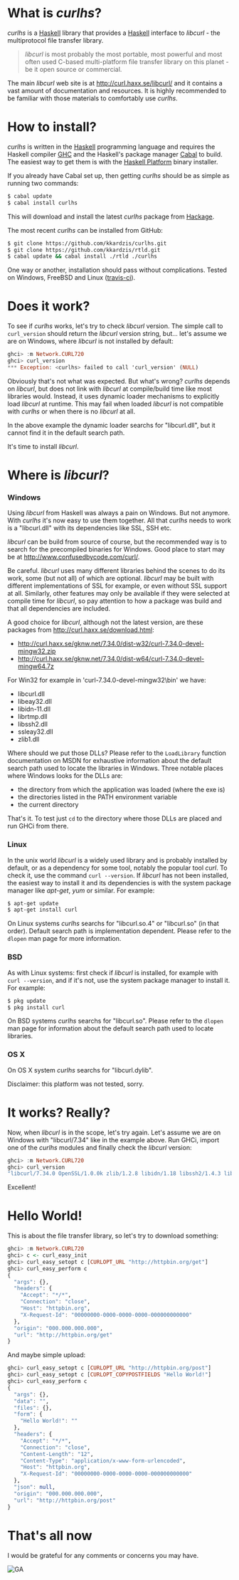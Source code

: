 # What is *curlhs*?

*curlhs* is a [Haskell][haskell.htm] library that provides
a [Haskell][haskell.htm] interface to *libcurl* - the multiprotocol
file transfer library.

> *libcurl* is most probably the most portable, most powerful
> and most often used C-based multi-platform file transfer library
> on this planet - be it open source or commercial.

The main *libcurl* web site is at <http://curl.haxx.se/libcurl/>
and it contains a vast amount of documentation and resources.
It is highly recommended to be familiar with those materials
to comfortably use *curlhs*.


# How to install?

*curlhs* is written in the [Haskell][haskell.htm] programming language
and requires the Haskell compiler [GHC][ghc.htm] and the Haskell's
package manager [Cabal][cabal.htm] to build. The easiest way to get
them is with the [Haskell Platform][platform.htm] binary installer.

If you already have Cabal set up, then getting *curlhs*
should be as simple as running two commands:

```sh
$ cabal update
$ cabal install curlhs
```

This will download and install the latest *curlhs* package from
[Hackage][hackage.htm].

The most recent *curlhs* can be installed from GitHub:

```sh
$ git clone https://github.com/kkardzis/curlhs.git
$ git clone https://github.com/kkardzis/rtld.git
$ cabal update && cabal install ./rtld ./curlhs
```

One way or another, installation should pass without complications.
Tested on Windows, FreeBSD and Linux ([travis-ci][travis.htm]).


# Does it work?

To see if *curlhs* works, let's try to check *libcurl* version. The simple
call to `curl_version` should return the *libcurl* version string, but...
let's assume we are on Windows, where *libcurl* is not installed by default:

```hs
ghci> :m Network.CURL720
ghci> curl_version
*** Exception: <curlhs> failed to call 'curl_version' (NULL)
```

Obviously that's not what was expected. But what's wrong? *curlhs* depends
on *libcurl*, but does not link with *libcurl* at compile/build time like most
libraries would. Instead, it uses dynamic loader mechanisms to explicitly load
*libcurl* at runtime. This may fail when loaded *libcurl* is not compatible
with *curlhs* or when there is no *libcurl* at all.

In the above example the dynamic loader searchs for "libcurl.dll", but it
cannot find it in the default search path.

It's time to install *libcurl*.


# Where is *libcurl*?

### Windows

Using *libcurl* from Haskell was always a pain on Windows. But not anymore.
With *curlhs* it's now easy to use them together. All that *curlhs* needs
to work is a "libcurl.dll" with its dependencies like SSL, SSH etc.

*libcurl* can be build from source of course, but the recommended
way is to search for the precompiled binaries for Windows.
Good place to start may be at <http://www.confusedbycode.com/curl/>.

Be careful. *libcurl* uses many different libraries behind the scenes to do
its work, some (but not all) of which are optional. *libcurl* may be built
with different implementations of SSL for example, or even without SSL
support at all. Similarly, other features may only be available if they
were selected at compile time for *libcurl*, so pay attention to how
a package was build and that all dependencies are included.

A good choice for *libcurl*, although not the latest version, are these
packages from <http://curl.haxx.se/download.html>:

* <http://curl.haxx.se/gknw.net/7.34.0/dist-w32/curl-7.34.0-devel-mingw32.zip>
* <http://curl.haxx.se/gknw.net/7.34.0/dist-w64/curl-7.34.0-devel-mingw64.7z>

For Win32 for example in 'curl-7.34.0-devel-mingw32\bin\' we have:

* libcurl.dll
* libeay32.dll
* libidn-11.dll
* librtmp.dll
* libssh2.dll
* ssleay32.dll
* zlib1.dll

Where should we put those DLLs? Please refer to the `LoadLibrary` function
documentation on MSDN for exhaustive information about the default
search path used to locate the libraries in Windows. Three notable
places where Windows looks for the DLLs are:

* the directory from which the application was loaded (where the exe is)
* the directories listed in the PATH environment variable
* the current directory

That's it. To test just `cd` to the directory where those DLLs
are placed and run GHCi from there.


### Linux

In the unix world *libcurl* is a widely used library and is probably
installed by default, or as a dependency for some tool, notably the
popular tool *curl*. To check it, use the command `curl --version`.
If *libcurl* has not been installed, the easiest way to install it and its
dependencies is with the system package manager like *apt-get*, *yum*
or similar. For example:

```sh
$ apt-get update
$ apt-get install curl
```

On Linux systems *curlhs* searchs for "libcurl.so.4" or "libcurl.so"
(in that order). Default search path is implementation dependent.
Please refer to the `dlopen` man page for more information.


### BSD

As with Linux systems: first check if *libcurl* is installed,
for example with `curl --version`, and if it's not, use the system package
manager to install it. For example:

```sh
$ pkg update
$ pkg install curl
```

On BSD systems *curlhs* searchs for "libcurl.so". Please refer to
the `dlopen` man page for information about the default search path
used to locate libraries.

### OS X

On OS X system *curlhs* searchs for "libcurl.dylib".

Disclaimer: this platform was not tested, sorry.


# It works? Really?

Now, when *libcurl* is in the scope, let's try again. Let's assume we are
on Windows with "libcurl/7.34" like in the example above. Run GHCi, import
one of the *curlhs* modules and finally check the *libcurl* version:

```hs
ghci> :m Network.CURL720
ghci> curl_version
"libcurl/7.34.0 OpenSSL/1.0.0k zlib/1.2.8 libidn/1.18 libssh2/1.4.3 librtmp/2.3"
```

Excellent!



# Hello World!

This is about the file transfer library, so let's try to download something:

```hs
ghci> :m Network.CURL720
ghci> c <- curl_easy_init
ghci> curl_easy_setopt c [CURLOPT_URL "http://httpbin.org/get"]
ghci> curl_easy_perform c
{
  "args": {},
  "headers": {
    "Accept": "*/*",
    "Connection": "close",
    "Host": "httpbin.org",
    "X-Request-Id": "00000000-0000-0000-0000-000000000000"
  },
  "origin": "000.000.000.000",
  "url": "http://httpbin.org/get"
}
```

And maybe simple upload:

```hs
ghci> curl_easy_setopt c [CURLOPT_URL "http://httpbin.org/post"]
ghci> curl_easy_setopt c [CURLOPT_COPYPOSTFIELDS "Hello World!"]
ghci> curl_easy_perform c
{
  "args": {},
  "data": "",
  "files": {},
  "form": {
    "Hello World!": ""
  },
  "headers": {
    "Accept": "*/*",
    "Connection": "close",
    "Content-Length": "12",
    "Content-Type": "application/x-www-form-urlencoded",
    "Host": "httpbin.org",
    "X-Request-Id": "00000000-0000-0000-0000-000000000000"
  },
  "json": null,
  "origin": "000.000.000.000",
  "url": "http://httpbin.org/post"
}
```


# That's all now

I would be grateful for any comments or concerns you may have.



[haskell.htm]:  http://www.haskell.org/
[ghc.htm]:      http://www.haskell.org/ghc/
[cabal.htm]:    http://www.haskell.org/cabal/
[platform.htm]: http://www.haskell.org/platform/
[hackage.htm]:  https://hackage.haskell.org/package/curlhs
[travis.htm]:   https://travis-ci.org/kkardzis/curlhs

![GA](https://ga-beacon.appspot.com/UA-53767359-1/curlhs/docs/tutorial)
